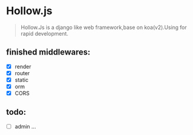 # Hollow.js
>Hollow.Js is a django like web framework,base on koa(v2).Using for rapid development.

## finished middlewares:
- [x] render
- [x] router
- [x] static
- [x] orm
- [x] CORS
## todo:
- [ ] admin
...